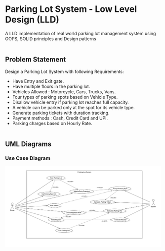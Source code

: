 # Parking Lot System - Low Level Design (LLD) <br>

A LLD implementation of real world parking lot management system using OOPS, SOLID principles and Design patterns <br> <br>

## Problem Statement <br>

Design a Parking Lot System with following Requirements: <br>

- Have Entry and Exit gate. <br>
- Have multiple floors in the parking lot.<br>
- Vehicles Allowed : Motorcycle, Cars, Trucks, Vans. <br>
- Four types of parking spots based on Vehicle Type. <br>
- Disallow vehicle entry if parking lot reaches full capacity. <br>
- A vehicle can be parked only at the spot for its vehicle type. <br>
- Generate parking tickets with duration tracking. <br>
- Payment methods : Cash, Credit Card and UPI. <br>
- Parking charges based on Hourly Rate. <br><br>

## UML Diagrams <br>

### Use Case Diagram <br>
![Use Case](Parking-Lot-System/diagrams/Usecase_Diagram.png) <br>